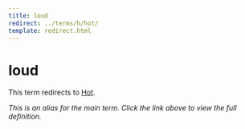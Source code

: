 ```yaml
---
title: loud
redirect: ../terms/h/hot/
template: redirect.html
---
```


# loud

This term redirects to [Hot](../terms/h/hot/).

*This is an alias for the main term. Click the link above to view the full definition.*
